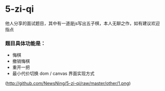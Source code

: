 # 5-zi-qi
他人分享的面试题目，其中有一道是js写出五子棋，本人无聊之作，如有建议欢迎指点

### 题目具体功能是：
- 悔棋
- 撤销悔棋
- 重开一把
- 最小代价切换 dom / canvas 界面实现方式

(http://github.com/NewsNing/5-zi-qi/raw/master/other/1.png)
